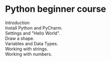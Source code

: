 # Python beginner course

  Introduction              
  Install Python and PyCharm.            
  Settings and "Hello World".          
  Draw a shape.              
  Variables and Data Types.  
  Working with strings.    
  Working with numbers.   

